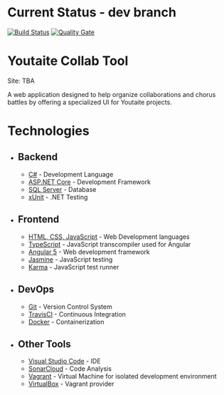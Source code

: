 # Current Status - dev branch

[![Build Status](https://travis-ci.org/jamesdinht/youtaite-collab.svg?branch=dev)](https://travis-ci.org/jamesdinht/youtaite-collab) [![Quality Gate](https://sonarcloud.io/api/project_badges/measure?project=youtaite-collab&metric=alert_status)](https://sonarcloud.io/api/project_badges/measure?project=youtaite-collab&metric=alert_status)


# Youtaite Collab Tool
Site: TBA 

A web application designed to help organize collaborations and chorus battles by offering a specialized UI for Youtaite projects.


# Technologies
- ## Backend
    - [C#](https://docs.microsoft.com/en-us/dotnet/csharp/) - Development Language
    - [ASP.NET Core](https://www.microsoft.com/net/learn/get-started/windows) - Development Framework
    - [SQL Server](https://www.microsoft.com/en-us/sql-server/sql-server-2017) - Database
    - [xUnit](http://xunit.github.io/docs/getting-started-dotnet-core) - .NET Testing
- ## Frontend
    - [HTML, CSS, JavaScript](https://www.w3schools.com) - Web Development languages
    - [TypeScript](https://www.typescriptlang.org) - JavaScript transcompiler used for Angular
    - [Angular 5](https://angular.io) - Web development framework
    - [Jasmine](https://jasmine.github.io) - JavaScript testing
    - [Karma](https://karma-runner.github.io/2.0/index.html) - JavaScript test runner
- ## DevOps
    - [Git](https://git-scm.com) - Version Control System
    - [TravisCI](https://travis-ci.org) - Continuous Integration
    - [Docker](https://www.docker.com/community-edition) - Containerization

- ## Other Tools
    - [Visual Studio Code](https://code.visualstudio.com) - IDE
    - [SonarCloud](https://about.sonarcloud.io) - Code Analysis
    - [Vagrant](https://www.vagrantup.com) - Virtual Machine for isolated development   environment
    - [VirtualBox](https://www.virtualbox.org) - Vagrant provider
